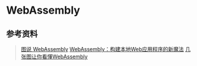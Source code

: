 # WebAssembly

## 参考资料
> [图说 WebAssembly](https://www.zcfy.cc/article/an-abridged-cartoon-introduction-to-webassembly-ndash-smashing-magazine)
> [WebAssembly：构建本地Web应用程序的新魔法](https://mp.weixin.qq.com/s/1OmCiHxS0xmZ8vIgkgF28Q)
> [几张图让你看懂WebAssembly](https://www.jianshu.com/p/bff8aa23fe4d)